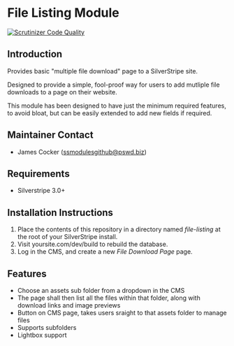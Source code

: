 # File Listing Module
[![Scrutinizer Code Quality](https://scrutinizer-ci.com/g/purplespider/silverstripe-file-listing/badges/quality-score.png?b=master)](https://scrutinizer-ci.com/g/purplespider/silverstripe-file-listing/?branch=master)

## Introduction

Provides basic "multiple file download" page to a SilverStripe site. 

Designed to provide a simple, fool-proof way for users to add mutliple file downloads to a page on their website.

This module has been designed to have just the minimum required features, to avoid bloat, but can be easily extended to add new fields if required.

## Maintainer Contact ##
 * James Cocker (ssmodulesgithub@pswd.biz)
 
## Requirements
 * Silverstripe 3.0+
 
## Installation Instructions

1. Place the contents of this repository in a directory named *file-listing* at the root of your SilverStripe install.
2. Visit yoursite.com/dev/build to rebuild the database.
3. Log in the CMS, and create a new *File Download Page* page.

## Features

* Choose an assets sub folder from a dropdown in the CMS
* The page shall then list all the files within that folder, along with download links and image previews
* Button on CMS page, takes users sraight to that assets folder to manage files
* Supports subfolders
* Lightbox support